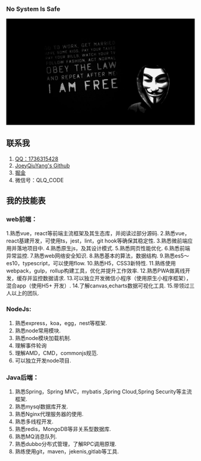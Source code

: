 ### No System Is Safe

![](https://github.com/JoeyQiuYang/JoeyQiuYang/blob/master/ha.jpg)

## 联系我
1. [QQ：1736315428](http://wpa.qq.com/msgrd?v=3&uin=1736315428&site=qq&menu=yes)
2. [JoeyQiuYang's Github](https://github.com/JoeyQiuYang)
3. [掘金](https://juejin.im/user/5a5e1680518825734d14a1d7)
4. 微信号：QLQ_CODE


## 我的技能表

### web前端：
1.熟悉vue，react等前端主流框架及其生态库，并阅读过部分源码. 
2.熟悉vue，react基建开发，可使用ts，jest，lint，git hook等确保其稳定性. 
3.熟悉微前端应用并落地项目中. 
4.熟悉原生js，及其设计模式. 
5.熟悉网页性能优化. 
6.熟悉前端异常监控. 
7.熟悉web网络安全知识. 
8.熟悉基本的算法，数据结构. 
9.熟悉es5～es10，typescript，可以使用flow. 
10.熟悉H5，CSS3新特性. 
11.熟练使用webpack，gulp，rollup构建工具，优化并提升工作效率. 
12.熟悉PWA做离线开发，缓存并监控数据请求. 
13.可以独立开发微信小程序（使用原生小程序框架），混合app（使用H5+ 开发）. 
14.了解canvas,echarts数据可视化工具. 
15.带领过三人以上的团队. 

### NodeJs:
1. 熟悉express，koa，egg，nest等框架. 
2. 熟悉node常用模块. 
3. 熟悉node模块加载机制. 
4. 理解事件轮询  
5. 理解AMD，CMD，commonjs规范. 
6. 可以独立开发node项目. 

### Java后端：
1. 熟悉Spring，Spring MVC，mybatis ,Spring Cloud,Spring Security等主流框架. 
2. 熟悉mysql数据库开发. 
3. 熟悉Nginx代理服务器的使用. 
4. 熟悉多线程开发. 
5. 熟悉redis，MongoDB等非关系型数据库. 
6. 熟悉MQ消息队列. 
7. 熟悉dubbo分布式管理，了解RPC调用原理. 
8. 熟练使用git，maven，jekenis,gitlab等工具. 
